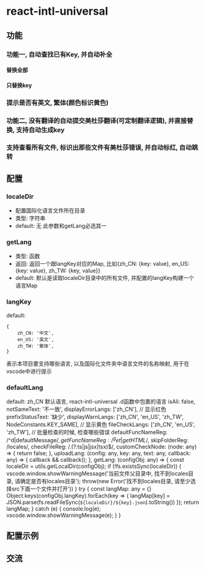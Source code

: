 # react-intl-universal
## 功能
### 功能一, 自动查找已有Key, 并自动补全
#### 替换全部
[](https://img.alicdn.com/tfs/TB1gpdtCVP7gK0jSZFjXXc5aXXa-666-298.gif)
#### 只替换key
[](https://img.alicdn.com/tfs/TB1z3pxC7T2gK0jSZPcXXcKkpXa-666-298.gif)

### 提示是否有英文, 繁体(颜色标识黄色)
[](https://img.alicdn.com/tfs/TB1wLpyC4D1gK0jSZFyXXciOVXa-926-236.gif)

### 功能二, 没有翻译的自动提交美杜莎翻译(可定制翻译逻辑), 并直接替换, 支持自动生成key
[](https://img.alicdn.com/tfs/TB1wLpyC4D1gK0jSZFyXXciOVXa-926-236.gif)
### 支持查看所有文件, 标识出那些文件有美杜莎错误, 并自动标红, 自动跳转
## 配置
### localeDir
- 配置国际化语言文件所在目录
- 类型: 字符串
- default: 无
此参数和getLang必选其一
### getLang
- 类型: 函数
- 返回: 返回一个跟langKey对应的Map, 比如{zh_CN: {key: value}, en_US: {key: value}, zh_TW: {key, value}}
- default: 默认是读取localeDir目录中的所有文件, 并配置的langKey构建一个语言Map

### langKey
default:
```
{
    zh_CN: '中文',
    en_US: '英文',
    zh_TW: '繁体',
}
```
表示本项目要支持哪些语言, 以及国际化文件夹中语言文件的名称映射, 用于在vscode中进行提示
### defaultLang
default: zh_CN
默认语言, react-intl-universal .d函数中包裹的语言
isAli: false,
notSameText: '不一致',
displayErrorLangs: ['zh_CN'], // 显示红色
prefixStatusText: '缺少',
displayWarnLangs: ['zh_CN', 'en_US', 'zh_TW', NodeConstants.KEY_SAME], // 显示黄色
fileCheckLangs: ['zh_CN', 'en_US', 'zh_TW'], // 批量检查的时候, 检查哪些错误 
defaultFuncNameReg: /^d|defaultMessage$/,
getFuncNameReg: /^get|getHTML$/,
skipFolderReg: /locales/,
checkFileReg: /\.(?:ts|js|jsx|tsx)$/,
customCheckNode: (node: any) => {
    return false;
},
uploadLang: (config: any, key: any, text: any, callback: any) => {
    callback && callback();
},
getLang: (configObj: any) => {
    const localeDir = utils.getLocalDir(configObj);
    if (!fs.existsSync(localeDir)) {
        vscode.window.showWarningMessage('当前文件父目录中, 找不到locales目录, 请确定是否有locales目录');
        throw(new Error('找不到locales目录, 请至少选择src下面一个文件并打开'))
    }
    try {
        const langMap: any = {}
        Object.keys(configObj.langKey).forEach(key => {
            langMap[key] = JSON.parse(fs.readFileSync(`${localeDir}/${key}.json`).toString())
        });
        return langMap;
    } catch (e) {
        console.log(e);
        vscode.window.showWarningMessage(e);
    }
}
## 配置示例

## 交流
